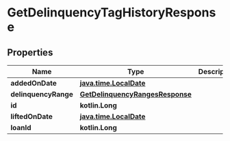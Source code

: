 
# GetDelinquencyTagHistoryResponse

## Properties
| Name | Type | Description | Notes |
| ------------ | ------------- | ------------- | ------------- |
| **addedOnDate** | [**java.time.LocalDate**](java.time.LocalDate.md) |  |  [optional] |
| **delinquencyRange** | [**GetDelinquencyRangesResponse**](GetDelinquencyRangesResponse.md) |  |  [optional] |
| **id** | **kotlin.Long** |  |  [optional] |
| **liftedOnDate** | [**java.time.LocalDate**](java.time.LocalDate.md) |  |  [optional] |
| **loanId** | **kotlin.Long** |  |  [optional] |



